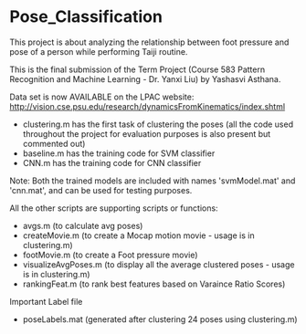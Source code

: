 # Pose_Classification
This project is about analyzing the relationship between foot pressure and pose of a person while performing Taiji routine.

This is the final submission of the Term Project (Course 583 Pattern Recognition and Machine Learning - Dr. Yanxi Liu) by Yashasvi Asthana.

Data set is now AVAILABLE on the LPAC website: http://vision.cse.psu.edu/research/dynamicsFromKinematics/index.shtml


- clustering.m has the first task of clustering the poses (all the code used throughout the project for evaluation purposes is also present but commented out)
- baseline.m has the training code for SVM classifier
- CNN.m has the training code for CNN classifier

Note: Both the trained models are included with names 'svmModel.mat' and 'cnn.mat', and can be used for testing purposes.

All the other scripts are supporting scripts or functions:
- avgs.m (to calculate avg poses)
- createMovie.m (to create a Mocap motion movie - usage is in clustering.m)
- footMovie.m (to create a Foot pressure movie)
- visualizeAvgPoses.m (to display all the average clustered poses - usage is in clustering.m)
- rankingFeat.m (to rank best features based on Varaince Ratio Scores)

Important Label file   
- poseLabels.mat (generated after clustering 24 poses using clustering.m)
